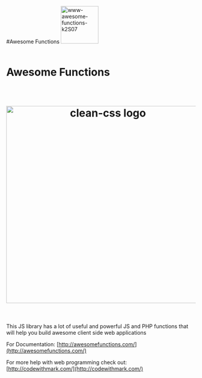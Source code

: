 
#Awesome Functions
<img src="http://www.awesomefunctions.com/assets/awesome-functions.jpg" style="height:100px; width:100px" class="img-responsive center-block" alt="www-awesome-functions-k2S07">
  <br/>
  <br/>
<h1 class="  text-center">Awesome Functions</h1>

<h1 align="center">
  <br/>
  <img src="http://www.awesomefunctions.com/assets/awesome-functions.jpg" alt="clean-css logo" width="525px"/>
  <br/>
  <br/>
</h1>


 

This JS library has a lot of useful and powerful JS and PHP functions that will help you build awesome client side web applications

 

For Documentation: [http://awesomefunctions.com/](http://awesomefunctions.com/)

For more help with web programming check out: [http://codewithmark.com/](http://codewithmark.com/)
